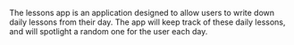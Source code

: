 The lessons app is an application designed to allow users to write down daily lessons from their day. The app will keep track of these daily lessons, and will spotlight a random one for the user each day. 
